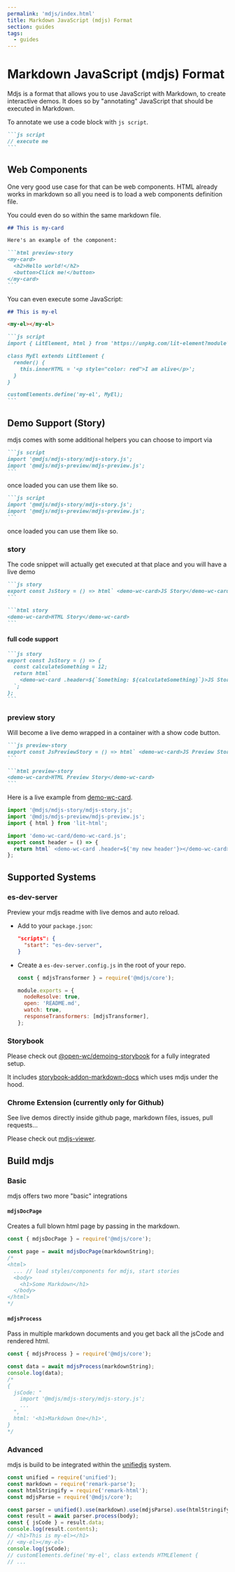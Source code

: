 ```yaml
---
permalink: 'mdjs/index.html'
title: Markdown JavaScript (mdjs) Format
section: guides
tags:
  - guides
---
```


# Markdown JavaScript (mdjs) Format

Mdjs is a format that allows you to use JavaScript with Markdown, to create interactive demos. It does so by "annotating" JavaScript that should be executed in Markdown.

To annotate we use a code block with `js script`.

````md
```js script
// execute me
```
````

## Web Components

One very good use case for that can be web components.
HTML already works in markdown so all you need is to load a web components definition file.

You could even do so within the same markdown file.

````md
## This is my-card

Here's an example of the component:

```html preview-story
<my-card>
  <h2>Hello world!</h2>
  <button>Click me!</button>
</my-card>
```
````

You can even execute some JavaScript:

````md
## This is my-el

<my-el></my-el>

```js script
import { LitElement, html } from 'https://unpkg.com/lit-element?module';

class MyEl extends LitElement {
  render() {
    this.innerHTML = '<p style="color: red">I am alive</p>';
  }
}

customElements.define('my-el', MyEl);
```
````

## Demo Support (Story)

mdjs comes with some additional helpers you can choose to import via

````md
```js script
import '@mdjs/mdjs-story/mdjs-story.js';
import '@mdjs/mdjs-preview/mdjs-preview.js';
```
````

once loaded you can use them like so.

````md
```js script
import '@mdjs/mdjs-story/mdjs-story.js';
import '@mdjs/mdjs-preview/mdjs-preview.js';
```
````

once loaded you can use them like so.

### story

The code snippet will actually get executed at that place and you will have a live demo

````md
```js story
export const JsStory = () => html` <demo-wc-card>JS Story</demo-wc-card> `;
```
````

````md
```html story
<demo-wc-card>HTML Story</demo-wc-card>
```
````

#### full code support

````md
```js story
export const JsStory = () => {
  const calculateSomething = 12;
  return html`
    <demo-wc-card .header=${`Something: ${calculateSomething}`}>JS Story</demo-wc-card>
  `;
};
```
````

### preview story

Will become a live demo wrapped in a container with a show code button.

````md
```js preview-story
export const JsPreviewStory = () => html` <demo-wc-card>JS Preview Story</demo-wc-card> `;
```
````

````md
```html preview-story
<demo-wc-card>HTML Preview Story</demo-wc-card>
```
````

Here is a live example from [demo-wc-card](https://www.npmjs.com/package/demo-wc-card).

```js script
import '@mdjs/mdjs-story/mdjs-story.js';
import '@mdjs/mdjs-preview/mdjs-preview.js';
import { html } from 'lit-html';
```

```js preview-story
import 'demo-wc-card/demo-wc-card.js';
export const header = () => {
  return html` <demo-wc-card .header=${'my new header'}></demo-wc-card> `;
};
```

## Supported Systems

### es-dev-server

Preview your mdjs readme with live demos and auto reload.

- Add to your `package.json`:

  ```json
  "scripts": {
    "start": "es-dev-server",
  }
  ```

- Create a `es-dev-server.config.js` in the root of your repo.

  ```js
  const { mdjsTransformer } = require('@mdjs/core');

  module.exports = {
    nodeResolve: true,
    open: 'README.md',
    watch: true,
    responseTransformers: [mdjsTransformer],
  };
  ```

### Storybook

Please check out [@open-wc/demoing-storybook](https://open-wc.org/demoing/) for a fully integrated setup.

It includes [storybook-addon-markdown-docs](https://open-wc.org/demoing/storybook-addon-markdown-docs.html) which uses mdjs under the hood.

### Chrome Extension (currently only for Github)

See live demos directly inside github page, markdown files, issues, pull requests...

Please check out [mdjs-viewer](https://github.com/open-wc/mdjs-viewer).

## Build mdjs

### Basic

mdjs offers two more "basic" integrations

#### `mdjsDocPage`

Creates a full blown html page by passing in the markdown.

```js
const { mdjsDocPage } = require('@mdjs/core');

const page = await mdjsDocPage(markdownString);
/*
<html>
  ... // load styles/components for mdjs, start stories
  <body>
    <h1>Some Markdown</h1>
  </body>
</html>
*/
```

#### `mdjsProcess`

Pass in multiple markdown documents and you get back all the jsCode and rendered html.

```js
const { mdjsProcess } = require('@mdjs/core');

const data = await mdjsProcess(markdownString);
console.log(data);
/*
{
  jsCode: "
    import '@mdjs/mdjs-story/mdjs-story.js';
    ...
  ",
  html: '<h1>Markdown One</h1>',
}
*/
```

### Advanced

mdjs is build to be integrated within the [unifiedjs](https://unifiedjs.com/) system.

```js
const unified = require('unified');
const markdown = require('remark-parse');
const htmlStringify = require('remark-html');
const mdjsParse = require('@mdjs/core');

const parser = unified().use(markdown).use(mdjsParse).use(htmlStringify);
const result = await parser.process(body);
const { jsCode } = result.data;
console.log(result.contents);
// <h1>This is my-el></h1>
// <my-el></my-el>
console.log(jsCode);
// customElements.define('my-el', class extends HTMLElement {
// ...
```
